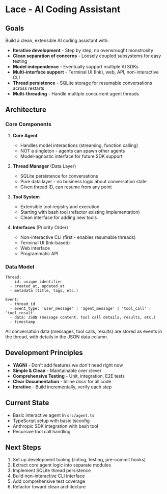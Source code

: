 # Lace - AI Coding Assistant

## Goals

Build a clean, extensible AI coding assistant with:
- **Iterative development** - Step by step, no overwrought monstrosity
- **Clean separation of concerns** - Loosely coupled subsystems for easy testing
- **Model independence** - Eventually support multiple AI SDKs
- **Multi-interface support** - Terminal UI (Ink), web, API, non-interactive CLI
- **Thread persistence** - SQLite storage for resumable conversations across restarts
- **Multi-threading** - Handle multiple concurrent agent threads

## Architecture

### Core Components

1. **Core Agent**
   - Handles model interactions (streaming, function calling)
   - NOT a singleton - agents can spawn other agents
   - Model-agnostic interface for future SDK support

2. **Thread Manager** (Data Layer)
   - SQLite persistence for conversations
   - Pure data layer - no business logic about conversation state
   - Given thread ID, can resume from any point

3. **Tool System**
   - Extensible tool registry and execution
   - Starting with bash tool (refactor existing implementation)
   - Clean interface for adding new tools

4. **Interfaces** (Priority Order)
   - Non-interactive CLI (first - enables resumable threads)
   - Terminal UI (Ink-based)
   - Web interface  
   - Programmatic API

### Data Model

```
Thread:
  - id: unique identifier
  - created_at, updated_at
  - metadata (title, tags, etc.)

Event:
  - thread_id
  - event_type: 'user_message' | 'agent_message' | 'tool_call' | 'tool_result'
  - data: JSON (message content, tool call details, results, etc.)
  - timestamp
```

All conversation data (messages, tool calls, results) are stored as events in the thread, with details in the JSON data column.

## Development Principles

- **YAGNI** - Don't add features we don't need right now
- **Simple & Clean** - Maintainable over clever
- **Comprehensive Testing** - Unit, integration, E2E tests
- **Clear Documentation** - Inline docs for all code
- **Iterative** - Build incrementally, verify each step

## Current State

- Basic interactive agent in `src/agent.ts`
- TypeScript setup with basic tsconfig
- Anthropic SDK integration with bash tool
- Recursive tool call handling

## Next Steps

1. Set up development tooling (linting, testing, pre-commit hooks)
2. Extract core agent logic into separate modules
3. Implement SQLite thread persistence
4. Build non-interactive CLI interface
5. Add comprehensive test coverage
6. Refactor toward clean architecture